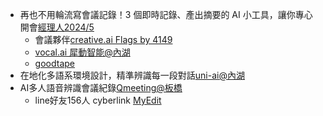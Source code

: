 
- 再也不用輪流寫會議記錄！3 個即時記錄、產出摘要的 AI 小工具，讓你專心開會[經理人2024/5](https://www.managertoday.com.tw/articles/view/68542)
    - 會議夥伴[creative.ai Flags by 4149](https://creati.ai/tw/ai-tools/flags-by-4149/)
    - [vocal.ai 犀動智能@內湖](https://www.vocol.ai/tw/home)
    - [goodtape](https://blog.goodtape.io/zh/?gad_source=1&gclid=CjwKCAjw-JG5BhBZEiwAt7JR6zNorIOpIWK3-MHYqILElNbMruvSf6KIiXrNoWqG-hpSCDOjkMbl5xoC9zIQAvD_BwE)
- 在地化多語系環境設計，精準辨識每一段對話[uni-ai@內湖](https://uni-ai.ai/2024/08/%E9%95%B7%E5%95%8F%E7%A7%91%E6%8A%80-ai%E6%99%BA%E8%83%BD%E8%AA%9E%E9%9F%B3%E6%9C%83%E8%AD%B0%E7%B4%80%E9%8C%84%E7%B3%BB%E7%B5%B1/)
- AI多人語音辨識會議紀錄​[Qmeeting@板橋](https://qmeeting.qshop.net.tw/qmeeting_ai/)
    - line好友156人
cyberlink [MyEdit](https://tw.cyberlink.com/blog/audio-editing/3248/ai-meeting-minutes)

